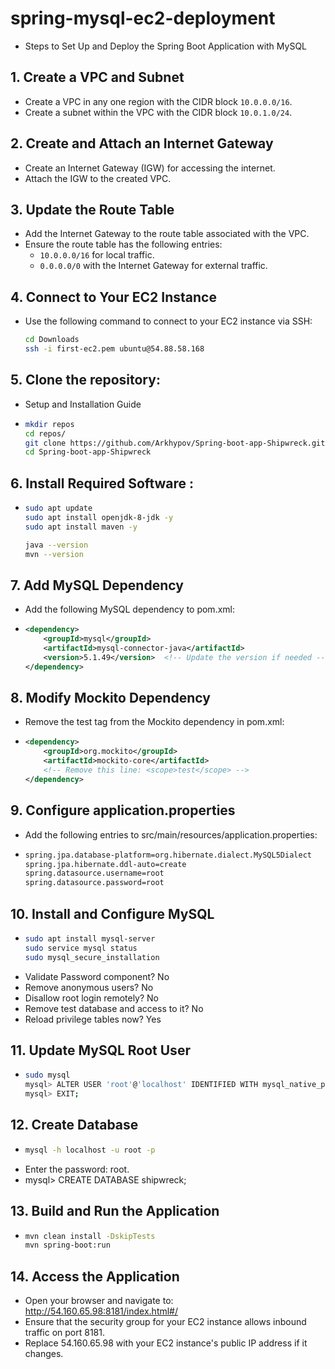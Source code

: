 # spring-mysql-ec2-deployment
- Steps to Set Up and Deploy the Spring Boot Application with MySQL

## 1. Create a VPC and Subnet
- Create a VPC in any one region with the CIDR block `10.0.0.0/16`.
- Create a subnet within the VPC with the CIDR block `10.0.1.0/24`.

## 2. Create and Attach an Internet Gateway
- Create an Internet Gateway (IGW) for accessing the internet.
- Attach the IGW to the created VPC.

## 3. Update the Route Table
- Add the Internet Gateway to the route table associated with the VPC.
- Ensure the route table has the following entries:
  - `10.0.0.0/16` for local traffic.
  - `0.0.0.0/0` with the Internet Gateway for external traffic.

## 4. Connect to Your EC2 Instance
- Use the following command to connect to your EC2 instance via SSH:
  ```bash
  cd Downloads
  ssh -i first-ec2.pem ubuntu@54.88.58.168

## 5. Clone the repository:
- Setup and Installation Guide
- ```bash
  mkdir repos
  cd repos/
  git clone https://github.com/Arkhypov/Spring-boot-app-Shipwreck.git
  cd Spring-boot-app-Shipwreck  

## 6. Install Required Software :
- ```bash
  sudo apt update  
  sudo apt install openjdk-8-jdk -y  
  sudo apt install maven -y  

  java --version  
  mvn --version  

## 7. Add MySQL Dependency  
- Add the following MySQL dependency to pom.xml:
- ```xml 
  <dependency>  
      <groupId>mysql</groupId>  
      <artifactId>mysql-connector-java</artifactId>  
      <version>5.1.49</version>  <!-- Update the version if needed -->  
  </dependency>  

## 8. Modify Mockito Dependency  
- Remove the <scope>test</scope> tag from the Mockito dependency in pom.xml:
- ```xml
  <dependency>  
      <groupId>org.mockito</groupId>  
      <artifactId>mockito-core</artifactId>  
      <!-- Remove this line: <scope>test</scope> -->  
  </dependency>  

## 9. Configure application.properties  
- Add the following entries to src/main/resources/application.properties:
- ```bash
  spring.jpa.database-platform=org.hibernate.dialect.MySQL5Dialect  
  spring.jpa.hibernate.ddl-auto=create  
  spring.datasource.username=root  
  spring.datasource.password=root  

## 10. Install and Configure MySQL  
- ```bash
  sudo apt install mysql-server  
  sudo service mysql status  
  sudo mysql_secure_installation  

- Validate Password component? No  
- Remove anonymous users? No  
- Disallow root login remotely? No  
- Remove test database and access to it? No  
- Reload privilege tables now? Yes  

## 11. Update MySQL Root User
- ```bash
  sudo mysql  
  mysql> ALTER USER 'root'@'localhost' IDENTIFIED WITH mysql_native_password BY 'root';  
  mysql> EXIT;  

## 12. Create Database 
- ```bash
  mysql -h localhost -u root -p  
- Enter the password: root.  
- mysql> CREATE DATABASE shipwreck;  

## 13. Build and Run the Application  
- ```bash
  mvn clean install -DskipTests  
  mvn spring-boot:run  

## 14. Access the Application  
- Open your browser and navigate to:  
  http://54.160.65.98:8181/index.html#/  
- Ensure that the security group for your EC2 instance allows inbound traffic on port 8181.  
- Replace 54.160.65.98 with your EC2 instance's public IP address if it changes.  
